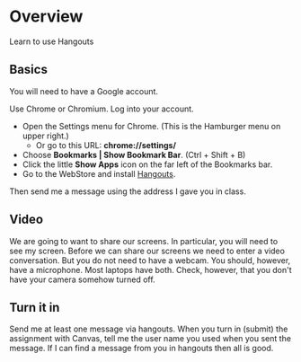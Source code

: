 # Overview

Learn to use Hangouts

## Basics

You will need to have a Google account.

Use Chrome or Chromium. Log into your account.

- Open the Settings menu for Chrome. (This is the Hamburger menu on upper right.)
  - Or go to this URL: **chrome://settings/**
- Choose **Bookmarks | Show Bookmark Bar**. (Ctrl + Shift + B)
- Click the little **Show Apps** icon on the far left of the Bookmarks bar.
- Go to the WebStore and install [Hangouts][ho].

Then send me a message using the address I gave you in class.

## Video

We are going to want to share our screens. In particular, you will need to see my screen. Before we can share our screens we need to enter a video conversation. But you do not need to have a webcam. You should, however, have a microphone. Most laptops have both. Check, however, that you don't have your camera somehow turned off.

## Turn it in

Send me at least one message via hangouts. When you turn in (submit) the assignment with Canvas, tell me the user name you used when you sent the message. If I can find a message from you in hangouts then all is good.

<!--       -->
<!-- links -->
<!--       -->

[ho]: https://chrome.google.com/webstore/detail/google-hangouts/nckgahadagoaajjgafhacjanaoiihapd?utm_source=chrome-ntp-icon
